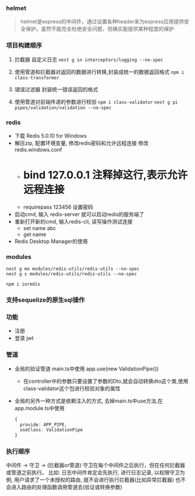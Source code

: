 ### helmet
> helmet是express的中间件，通过设置各种header来为express应用提供安全保护。虽然不能完全杜绝安全问题，但确实能提供某种程度的保护

### 项目构建顺序
1. 拦截器
自定义日志 `nest g in interceptors/logging --no-spec`

2. 使用管道和拦截器对返回的数据进行转换,封装成统一的数据返回格式
`npm i class-transformer`

3. 错误过滤器
封装统一错误返回的格式

4. 使用管道对前端传递的参数进行校验
`npm i class-validator`
`nest g pi pipes/validation/validation --no-spec`


### redis
- 下载 Redis 5.0.10 for Windows
- 解压zip, 配置环境变量, 修改redis密码和允许远程连接 修改redis.windows.conf
  - # bind 127.0.0.1  注释掉这行,表示允许远程连接
  - requirepass 123456   设置密码
- 启动cmd, 输入 redis-server 就可以启动redis的服务端了
- 重新打开新的cmd, 输入redis-cli, 读写操作测试连接
  - set name abc
  - get name
- Redis Desktop Manager的使用

### modules
```
nest g mo modules/redis-utils/redis-utils --no-spec
nest g s modules/redis-utils/redis-utils --no-spec
```
`npm i ioredis`


### 支持sequelize的原生sql操作


### 功能
- 注册
- 登录 jwt


### 管道
- 全局的验证管道 main.ts中使用 app.use(new ValidationPipe())
  - 在controller中的参数只要设置了参数的Dto,就会自动转换dto这个类,使用class-validator这个包进行校验对象的属性

- 全局的另外一种方式是依赖注入的方式, 去掉main.ts中use方法,在app.module.ts中使用
  ```ts
  {
    provide: APP_PIPE,
    useClass: ValidationPipe
  }
  ```

### 执行顺序
中间件 -> 守卫 -> (拦截器or管道)
守卫在每个中间件之后执行，但在任何拦截器或管道之前执行。
比如: 日志中间件肯定会先执行, 进行日志记录, 以权限守卫为例, 用户请求了一个未授权的路由, 就不会进行执行拦截器(比如异常拦截器) 也不会进入路由的处理函数调用管道去(验证或转换参数)
